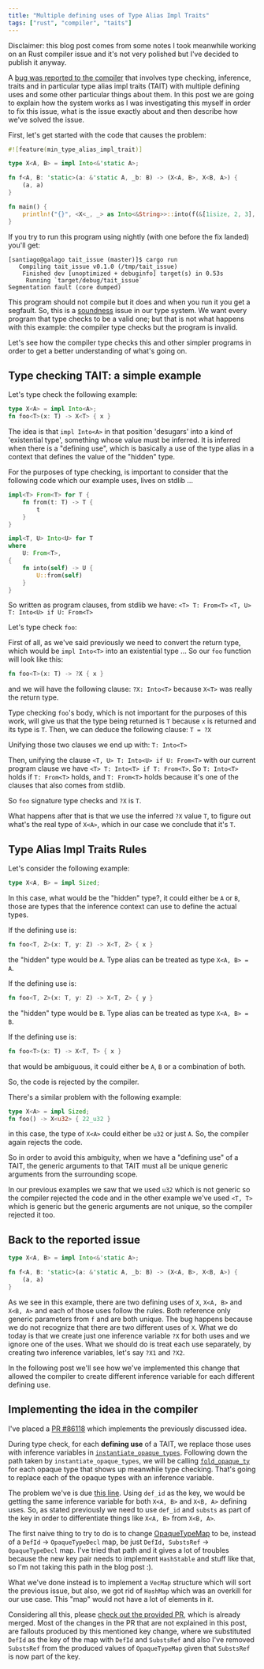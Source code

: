 ```yaml
---
title: "Multiple defining uses of Type Alias Impl Traits"
tags: ["rust", "compiler", "taits"]
---
```


Disclaimer: this blog post comes from some notes I took meanwhile
working on an Rust compiler issue and it's not very polished but I've
decided to publish it anyway.

A [bug was reported to the
compiler](https://github.com/rust-lang/rust/issues/73481) that involves
type checking, inference, traits and in particular type alias impl
traits (TAIT) with multiple defining uses and some other particular
things about them.  In this post we are going to explain how the system
works as I was investigating this myself in order to fix this issue,
what is the issue exactly about and then describe how we've solved the
issue.

First, let's get started with the code that causes the problem:

```rust
#![feature(min_type_alias_impl_trait)]

type X<A, B> = impl Into<&'static A>;

fn f<A, B: 'static>(a: &'static A, _b: B) -> (X<A, B>, X<B, A>) {
    (a, a)
}

fn main() {
    println!("{}", <X<_, _> as Into<&String>>::into(f(&[1isize, 2, 3], String::new()).1));
}
```

If you try to run this program using nightly (with one before the fix
landed) you'll get:

```
[santiago@galago tait_issue (master)]$ cargo run
   Compiling tait_issue v0.1.0 (/tmp/tait_issue)
    Finished dev [unoptimized + debuginfo] target(s) in 0.53s
     Running `target/debug/tait_issue`
Segmentation fault (core dumped)
```

This program should not compile but it does and when you run it you get
a segfault. So, this is a
[soundness](https://en.wikipedia.org/wiki/Soundness) issue in our type
system. We want every program that type checks to be a valid one; but
that is not what happens with this example: the compiler type checks but
the program is invalid.

Let's see how the compiler type checks this and other simpler programs
in order to get a better understanding of what's going on.

## Type checking TAIT: a simple example

Let's type check the following example:

```rust
type X<A> = impl Into<A>;
fn foo<T>(x: T) -> X<T> { x }
```

The idea is that `impl Into<A>` in that position 'desugars' into a kind
of 'existential type', something whose value must be inferred. It is
inferred when there is a "defining use", which is basically a use of the
type alias in a context that defines the value of the "hidden" type.

For the purposes of type checking, is important to consider that the
following code which our example uses, lives on stdlib ...

```rust
impl<T> From<T> for T {
    fn from(t: T) -> T {
        t
    }
}

impl<T, U> Into<U> for T
where
    U: From<T>,
{
    fn into(self) -> U {
        U::from(self)
    }
}
```

So written as program clauses, from stdlib we have:
`<T> T: From<T>`
`<T, U> T: Into<U> if U: From<T>`

Let's type check `foo`:

First of all, as we've said previously we need to convert the return
type, which would be `impl Into<T>` into an existential type ...  So our
`foo` function will look like this:

```rust
fn foo<T>(x: T) -> ?X { x }
```

and we will have the following clause:
`?X: Into<T>` because `X<T>` was really the return type.

Type checking `foo`'s body, which is not important for the purposes of
this work, will give us that the type being returned is `T` because `x`
is returned and its type is `T`.
Then, we can deduce the following clause:
`T = ?X`

Unifying those two clauses we end up with:
`T: Into<T>`

Then, unifying the clause `<T, U> T: Into<U> if U: From<T>` with our
current program clause we have `<T> T: Into<T> if T: From<T>`. So `T:
Into<T>` holds if `T: From<T>` holds, and `T: From<T>` holds because
it's one of the clauses that also comes from stdlib.

So `foo` signature type checks and `?X` is `T`.

What happens after that is that we use the inferred `?X` value `T`, to
figure out what's the real type of `X<A>`, which in our case we conclude
that it's `T`.

## Type Alias Impl Traits Rules

Let's consider the following example:

```rust
type X<A, B> = impl Sized;
```

In this case, what would be the "hidden" type?, it could either be `A`
or `B`, those are types that the inference context can use to define the
actual types.

If the defining use is:

```rust
fn foo<T, Z>(x: T, y: Z) -> X<T, Z> { x }
```

the "hidden" type would be `A`. Type alias can be treated as type `X<A, B> = A`.

If the defining use is:

```rust
fn foo<T, Z>(x: T, y: Z) -> X<T, Z> { y }
```

the "hidden" type would be `B`. Type alias can be treated as type `X<A, B> = B`.

If the defining use is:

```rust
fn foo<T>(x: T) -> X<T, T> { x }
```

that would be ambiguous, it could either be `A`, `B` or a combination of both.

So, the code is rejected by the compiler.

There's a similar problem with the following example:

```rust
type X<A> = impl Sized;
fn foo() -> X<u32> { 22_u32 }
```

in this case, the type of `X<A>` could either be `u32` or just `A`.
So, the compiler again rejects the code.

So in order to avoid this ambiguity, when we have a "defining use" of a
TAIT, the generic arguments to that TAIT must all be unique generic
arguments from the surrounding scope.

In our previous examples we saw that we used `u32` which is not generic
so the compiler rejected the code and in the other example we've used
`<T, T>` which is generic but the generic arguments are not unique, so
the compiler rejected it too.

## Back to the reported issue

```rust
type X<A, B> = impl Into<&'static A>;

fn f<A, B: 'static>(a: &'static A, _b: B) -> (X<A, B>, X<B, A>) {
    (a, a)
}
```

As we see in this example, there are two defining uses of `X`, `X<A, B>`
and `X<B, A>` and each of those uses follow the rules. Both reference
only generic parameters from `f` and are both unique.  The bug happens
because we do not recognize that there are two different uses of `X`.
What we do today is that we create just one inference variable `?X` for
both uses and we ignore one of the uses.  What we should do is treat
each use separately, by creating two inference variables, let's say
`?X1` and `?X2`.

In the following post we'll see how we've implemented this change that
allowed the compiler to create different inference variable for each
different defining use.

## Implementing the idea in the compiler

I've placed a [PR #86118](https://github.com/rust-lang/rust/pull/86118) which implements the previously discussed idea.

During type check, for each **defining use** of a TAIT, we replace those
uses with inference variables in
[`instantiate_opaque_types`](https://github.com/rust-lang/rust/blob/835150e7/compiler/rustc_trait_selection/src/opaque_types.rs#L153-L185).
Following down the path taken by `instantiate_opaque_types`, we will be
calling
[`fold_opaque_ty`](https://github.com/rust-lang/rust/blob/835150e7/compiler/rustc_trait_selection/src/opaque_types.rs#L1029-L1035)
for each opaque type that shows up meanwhile type checking. That's going
to replace each of the opaque types with an inference variable.

<!-- more -->

The problem we've is due [this
line](https://github.com/rust-lang/rust/blob/835150e7/compiler/rustc_trait_selection/src/opaque_types.rs#L1043).
Using `def_id` as the key, we would be getting the same inference
variable for both `X<A, B>` and `X<B, A>` defining uses. So, as stated
previously we need to use `def_id` and `substs` as part of the key in
order to differentiate things like `X<A, B>` from `X<B, A>`. 

The first naive thing to try to do is to change
[OpaqueTypeMap](https://github.com/rust-lang/rust/blob/835150e7/compiler/rustc_trait_selection/src/opaque_types.rs#L19)
to be, instead of a `DefId` -> `OpaqueTypeDecl` map, be just `DefId,
SubstsRef` -> `OpaqueTypeDecl` map. I've tried that path and it gives a
lot of troubles because the new key pair needs to implement `HashStable`
and stuff like that, so I'm not taking this path in the blog post :).

What we've done instead is to implement a `VecMap` structure which will
sort the previous issue, but also, we got rid of `HashMap` which was an
overkill for our use case. This "map" would not have a lot of elements
in it.

Considering all this, please [check out the provided
PR](https://github.com/rust-lang/rust/pull/86118), which is already
merged. Most of the changes in the PR that are not explained in this
post, are fallouts produced by this mentioned key change, where we
substituted `DefId` as the key of the map with `DefId` and `SubstsRef`
and also I've removed `SubstsRef` from the produced values of
`OpaqueTypeMap` given that `SubstsRef` is now part of the key.
